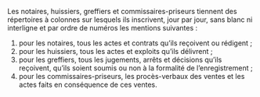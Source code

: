 Les  notaires,  huissiers,  greffiers  et  commissaires-priseurs  tiennent  des répertoires à colonnes sur lesquels ils inscrivent, jour par jour, sans blanc ni interligne et par ordre de numéros les mentions suivantes :
1) pour les notaires, tous les actes et contrats qu’ils reçoivent ou rédigent ;
1) pour les huissiers, tous les actes et exploits qu’ils délivrent ;
1) pour les greffiers, tous les jugements, arrêts et décisions qu’ils reçoivent, qu’ils soient
soumis ou non à la formalité de l’enregistrement ;
4) pour les commissaires-priseurs, les procès-verbaux des ventes et les actes faits en
conséquence de ces ventes.